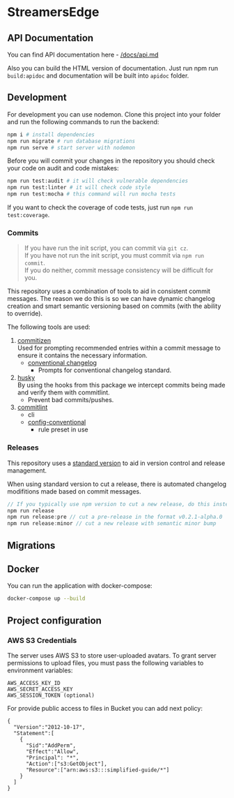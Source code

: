 # StreamersEdge

## API Documentation

You can find API documentation here - [/docs/api.md](/docs/api.md)

Also you can build the HTML version of documentation. Just run npm run `build:apidoc`
and documentation will be built into `apidoc` folder.

## Development

For development you can use nodemon. Clone this project into your folder and run the following commands to run the backend:

```bash
npm i # install dependencies
npm run migrate # run database migrations
npm run serve # start server with nodemon
```

Before you will commit your changes in the repository you should check your code on audit and code mistakes:

```bash
npm run test:audit # it will check vulnerable dependencies
npm run test:linter # it will check code style
npm run test:mocha # this command will run mocha tests
```

If you want to check the coverage of code tests, just run `npm run test:coverage`.
### Commits

> If you have run the init script, you can commit via `git cz`.  
> If you have not run the init script, you must commit via `npm run commit`.  
> If you do neither, commit message consistency will be difficult for you.

This repository uses a combination of tools to aid in consistent commit messages. The reason we do this is so we can have dynamic changelog creation and smart semantic versioning based on commits (with the ability to override).

The following tools are used:

1. [commitizen](https://www.npmjs.com/package/commitizen)  
   Used for prompting recommended entries within a commit message to ensure it contains the necessary information.
   - [conventional changelog](https://www.npmjs.com/package/cz-conventional-changelog)  
     - Prompts for conventional changelog standard.
2. [husky](https://www.npmjs.com/package/husky)  
   By using the hooks from this package we intercept commits being made and verify them with commitlint.
   - Prevent bad commits/pushes.
3. [commitlint](https://www.npmjs.com/package/@commitlint/cli)
   - cli
   - [config-conventional](https://www.npmjs.com/package/@commitlint/config-conventional)
     - rule preset in use

### Releases

This repository uses a [standard version](https://www.npmjs.com/package/standard-version) to aid in version control and release management.

When using standard version to cut a release, there is automated changelog modifitions made based on commit messages.

```csharp
// If you typically use npm version to cut a new release, do this instead:
npm run release
npm run release:pre // cut a pre-release in the format v0.2.1-alpha.0
npm run release:minor // cut a new release with semantic minor bump
```

## Migrations

<!--TODO: Should be described-->

## Docker

You can run the application with docker-compose:

```bash
docker-compose up --build
```

## Project configuration 

### AWS S3 Credentials

The server uses AWS S3 to store user-uploaded avatars. To grant server 
permissions to upload files, you must pass the following variables to 
environment variables:

```
AWS_ACCESS_KEY_ID
AWS_SECRET_ACCESS_KEY
AWS_SESSION_TOKEN (optional)
```

For provide public access to files in Bucket you can add next policy: 

```
{
  "Version":"2012-10-17",
  "Statement":[
    {
      "Sid":"AddPerm",
      "Effect":"Allow",
      "Principal": "*",
      "Action":["s3:GetObject"],
      "Resource":["arn:aws:s3:::simplified-guide/*"]
    }
  ]
}
``` 
